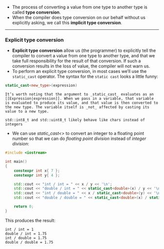 - The process of converting a value from one type to another type is called **type conversion**.
- When the compiler does type conversion on our behalf without us explicitly asking, we call this **implicit type conversion**.

---

### Explicit type conversion
- **Explicit type conversion** allow us (the programmer) to explicitly tell the compiler to convert a value from one type to another type, and that we take full responsibility for the result of that conversion. If such a conversion results in the loss of value, the compiler will not warn us.
- To perform an explicit type conversion, in most cases we’ll use the `static_cast` operator. The syntax for the `static cast` looks a little funny:
```cpp
static_cast<new_type>(expression)
```

```ad-note
It’s worth noting that the argument to _static_cast_ evaluates as an [[Expression|expression]]. When we pass in a variable, that variable is evaluated to produce its value, and that value is then converted to the new type. The variable itself is _not_ affected by casting its value to a new type.
```

```ad-important
std::int8_t and std::uint8_t likely behave like chars instead of integers
```
- We can use _static_cast<>_ to convert an integer to a floating point number so that we can do _floating point division_ instead of _integer division_:
```cpp
#include <iostream>

int main()
{
    constexpr int x{ 7 };
    constexpr int y{ 4 };

    std::cout << "int / int = " << x / y << '\n';
    std::cout << "double / int = " << static_cast<double>(x) / y << '\n';
    std::cout << "int / double = " << x / static_cast<double>(y) << '\n';
    std::cout << "double / double = " << static_cast<double>(x) / static_cast<double>(y) << '\n';

    return 0;
}
```

This produces the result:

```
int / int = 1
double / int = 1.75
int / double = 1.75
double / double = 1.75
```

